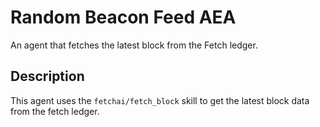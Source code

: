 # Random Beacon Feed AEA

An agent that fetches the latest block from the Fetch ledger. 

## Description

This agent uses the `fetchai/fetch_block` skill to get the latest block data from the fetch ledger.
